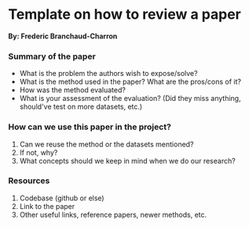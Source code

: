 # Template on how to review a paper
**By: Frederic Branchaud-Charron**

### Summary of the paper

* What is the problem the authors wish to expose/solve?
* What is the method used in the paper? What are the pros/cons of it?
* How was the method evaluated?
* What is your assessment of the evaluation? (Did they miss anything, should've test on more datasets, etc.)

### How can we use this paper in the project?
1. Can we reuse the method or the datasets mentioned?
2. If not, why?
3. What concepts should we keep in mind when we do our research?


### Resources
1. Codebase (github or else)
2. Link to the paper
3. Other useful links, reference papers, newer methods, etc.
